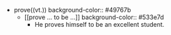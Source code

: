 - prove((vt.))
  background-color:: #49767b
	- [[prove ... to be ...]]
	  background-color:: #533e7d
		- He proves himself to be an excellent student.